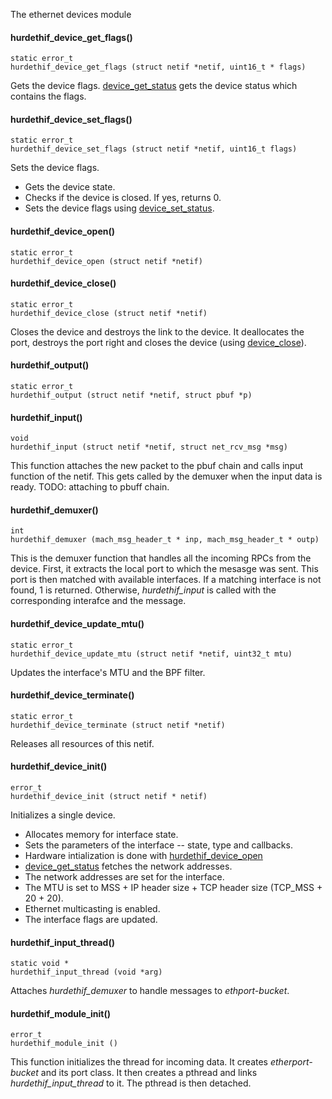The ethernet devices module

#### hurdethif_device_get_flags() ####

    static error_t
    hurdethif_device_get_flags (struct netif *netif, uint16_t * flags)

Gets the device flags. [device_get_status](https://www.gnu.org/software/hurd/gnumach-doc/Device-Status.html) gets the device status which contains the flags.

#### hurdethif_device_set_flags() ####

    static error_t
    hurdethif_device_set_flags (struct netif *netif, uint16_t flags)

Sets the device flags.

* Gets the device state.
* Checks if the device is closed. If yes, returns 0.
* Sets the device flags using [device_set_status](https://www.gnu.org/software/hurd/gnumach-doc/Device-Status.html).

#### hurdethif_device_open() ####

    static error_t
    hurdethif_device_open (struct netif *netif)



#### hurdethif_device_close() ####

    static error_t
    hurdethif_device_close (struct netif *netif)

Closes the device and destroys the link to the device. It deallocates the port, destroys the port right and closes the device (using [device_close](https://www.gnu.org/software/hurd/gnumach-doc/Device-Close.html)).

#### hurdethif_output() ####

    static error_t
    hurdethif_output (struct netif *netif, struct pbuf *p)

#### hurdethif_input() ####

    void
    hurdethif_input (struct netif *netif, struct net_rcv_msg *msg)

This function attaches the new packet to the pbuf chain and calls input function of the netif. This gets called by the demuxer when the input data is ready. TODO: attaching to pbuff chain.

#### hurdethif_demuxer() ####

    int
    hurdethif_demuxer (mach_msg_header_t * inp, mach_msg_header_t * outp)

This is the demuxer function that handles all the incoming RPCs from the device.
First, it extracts the local port to which the mesasge was sent. This port is then matched with available interfaces. If a matching interface is not found, 1 is returned. Otherwise, *hurdethif_input* is called with the corresponding interafce and the message.

#### hurdethif_device_update_mtu() ####

    static error_t
    hurdethif_device_update_mtu (struct netif *netif, uint32_t mtu)

Updates the interface's MTU and the BPF filter.

#### hurdethif_device_terminate() ####

    static error_t
    hurdethif_device_terminate (struct netif *netif)

Releases all resources of this netif.

#### hurdethif_device_init() ####

    error_t
    hurdethif_device_init (struct netif * netif)

Initializes a single device.

* Allocates memory for interface state.
* Sets the parameters of the interface -- state, type and callbacks.
* Hardware intialization is done with [hurdethif_device_open](.)
* [device_get_status](https://www.gnu.org/software/hurd/gnumach-doc/Device-Status.html) fetches the network addresses.
* The network addresses are set for the interface.
* The MTU is set to MSS + IP header size + TCP header size (TCP_MSS + 20 + 20).
* Ethernet multicasting is enabled.
* The interface flags are updated.

#### hurdethif_input_thread()

    static void *
    hurdethif_input_thread (void *arg)

Attaches *hurdethif_demuxer* to handle messages to *ethport-bucket*.

#### hurdethif_module_init()

    error_t
    hurdethif_module_init ()

This function initializes the thread for incoming data. It creates *etherport-bucket* and its port class. It then creates a pthread and links *hurdethif_input_thread* to it. The pthread is then detached.
